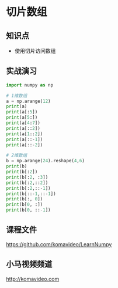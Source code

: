 切片数组
========

## 知识点

* 使用切片访问数组

## 实战演习

~~~python
import numpy as np

# 1维数组
a = np.arange(12)
print(a)
print(a[:5])
print(a[5:])
print(a[4:7])
print(a[::2])
print(a[1::2])
print(a[::-1])
print(a[::-2])

# 2维数组
b = np.arange(24).reshape(4,6)
print(b)
print(b[:2])
print(b[:2, :3])
print(b[:2,::2])
print(b[:2,::-1])
print(b[::-1,::-1])
print(b[:, 0])
print(b[0, :])
print(b[0, ::-1])
~~~

## 课程文件

https://github.com/komavideo/LearnNumpy

## 小马视频频道

http://komavideo.com
